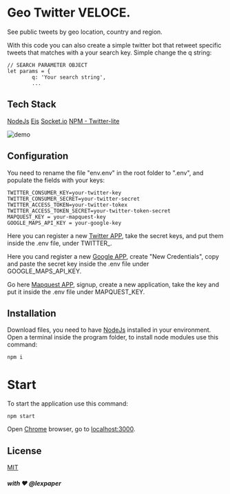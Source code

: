 # Geo Twitter VELOCE.
See public tweets by geo location, country and region.

With this code you can also create a simple twitter bot that retweet specific tweets that matches with a your search key.
Simple change the q string:

```
// SEARCH PARAMETER OBJECT
let params = {
        q: 'Your search string',
        ...
```

## Tech Stack
[NodeJs](https://nodejs.org/en/)
[Ejs](https://ejs.co/)
[Socket.io](https://socket.io/)
[NPM - Twitter-lite](https://www.npmjs.com/package/twitter-lite)

![demo](public/imgs/tw-gif.gif)

## Configuration
You need to rename the file "env.env" in the root folder to ".env", and populate the fields with your keys:

```
TWITTER_CONSUMER_KEY=your-twitter-key
TWITTER_CONSUMER_SECRET=your-twitter-secret
TWITTER_ACCESS_TOKEN=your-twitter-tokex
TWITTER_ACCESS_TOKEN_SECRET=your-twitter-token-secret
MAPQUEST_KEY = your-mapquest-key
GOOGLE_MAPS_API_KEY = your-google-key

```
Here you can register a new [Twitter APP](https://developer.twitter.com/en/apps), take the secret keys, and put them inside the .env file, under TWITTER_.

Here you cand register a new [Google APP](https://console.cloud.google.com/apis/), create "New Credentials", copy and paste the secret key inside the .env file under GOOGLE_MAPS_API_KEY.

Go here [Mapquest APP](https://developer.mapquest.com/), signup, create a new application, take the key and put it inside the .env file under MAPQUEST_KEY.

## Installation
Download files, you need to have [NodeJs](https://nodejs.org/en/) installed in your environment.
Open a terminal inside the program folder, to install node modules use this command:

```
npm i

```
# Start
To start the application use this command:

```
npm start

```

Open [Chrome](https://www.google.com/intl/en/chrome/) browser, go to [localhost:3000](http://localhost:3000).



## License
[MIT](https://choosealicense.com/licenses/mit/)

##### with ❤️ @lexpaper